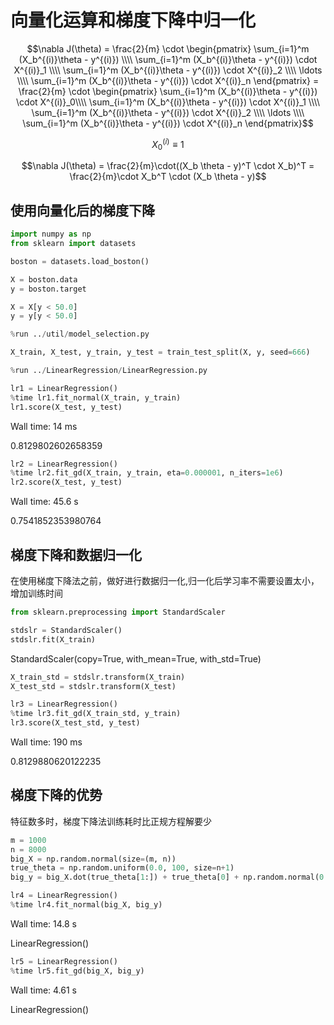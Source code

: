 <head>
    <script src="https://cdn.mathjax.org/mathjax/latest/MathJax.js?config=TeX-AMS-MML_HTMLorMML" type="text/javascript"></script>
    <script type="text/x-mathjax-config">
        MathJax.Hub.Config({
            tex2jax: {
            skipTags: ['script', 'noscript', 'style', 'textarea', 'pre'],
            inlineMath: [['$','$']]
            }
        });
    </script>
</head>

# 向量化运算和梯度下降中归一化

$$\nabla J(\theta) = 
\frac{2}{m} \cdot \begin{pmatrix}
\sum_{i=1}^m (X_b^{(i)}\theta - y^{(i)}) \\\\
\sum_{i=1}^m (X_b^{(i)}\theta - y^{(i)}) \cdot X^{(i)}_1 \\\\
\sum_{i=1}^m (X_b^{(i)}\theta - y^{(i)}) \cdot X^{(i)}_2 \\\\
\ldots \\\\
\sum_{i=1}^m (X_b^{(i)}\theta - y^{(i)}) \cdot X^{(i)}_n
\end{pmatrix} =
\frac{2}{m} \cdot \begin{pmatrix}
\sum_{i=1}^m (X_b^{(i)}\theta - y^{(i)}) \cdot X^{(i)}_0\\\\
\sum_{i=1}^m (X_b^{(i)}\theta - y^{(i)}) \cdot X^{(i)}_1 \\\\
\sum_{i=1}^m (X_b^{(i)}\theta - y^{(i)}) \cdot X^{(i)}_2 \\\\
\ldots \\\\
\sum_{i=1}^m (X_b^{(i)}\theta - y^{(i)}) \cdot X^{(i)}_n
\end{pmatrix}$$

$$X^{(i)}_0  \equiv 1$$

$$\nabla J(\theta) = \frac{2}{m}\cdot((X_b \theta - y)^T \cdot X_b)^T = \frac{2}{m}\cdot X_b^T \cdot (X_b \theta - y)$$

## 使用向量化后的梯度下降

```python
import numpy as np
from sklearn import datasets
```

```python
boston = datasets.load_boston()
```

```python
X = boston.data
y = boston.target

X = X[y < 50.0]
y = y[y < 50.0]
```

```python
%run ../util/model_selection.py
```

```python
X_train, X_test, y_train, y_test = train_test_split(X, y, seed=666)
```

```python
%run ../LinearRegression/LinearRegression.py
```

```python
lr1 = LinearRegression()
%time lr1.fit_normal(X_train, y_train)
lr1.score(X_test, y_test)
```

Wall time: 14 ms

0.8129802602658359

```python
lr2 = LinearRegression()
%time lr2.fit_gd(X_train, y_train, eta=0.000001, n_iters=1e6)
lr2.score(X_test, y_test)
```

Wall time: 45.6 s

0.7541852353980764

## 梯度下降和数据归一化

在使用梯度下降法之前，做好进行数据归一化,归一化后学习率不需要设置太小，增加训练时间

```python
from sklearn.preprocessing import StandardScaler
```

```python
stdslr = StandardScaler()
stdslr.fit(X_train)
```

StandardScaler(copy=True, with_mean=True, with_std=True)

```python
X_train_std = stdslr.transform(X_train)
X_test_std = stdslr.transform(X_test)
```

```python
lr3 = LinearRegression()
%time lr3.fit_gd(X_train_std, y_train)
lr3.score(X_test_std, y_test)
```

Wall time: 190 ms

0.8129880620122235

## 梯度下降的优势

特征数多时，梯度下降法训练耗时比正规方程解要少

```python
m = 1000
n = 8000
big_X = np.random.normal(size=(m, n))
true_theta = np.random.uniform(0.0, 100, size=n+1)
big_y = big_X.dot(true_theta[1:]) + true_theta[0] + np.random.normal(0.0, 10.0, size=m)
```

```python
lr4 = LinearRegression()
%time lr4.fit_normal(big_X, big_y)
```

Wall time: 14.8 s

LinearRegression()

```python
lr5 = LinearRegression()
%time lr5.fit_gd(big_X, big_y)
```

Wall time: 4.61 s

LinearRegression()
